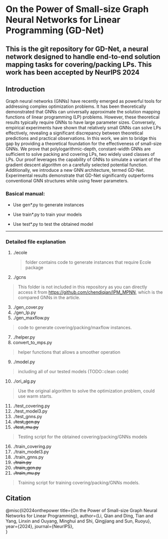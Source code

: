 # On the Power of Small-size Graph Neural Networks for Linear Programming (GD-Net) #

## This is the git repository for GD-Net, a neural network designed to handle end-to-end solution mapping tasks for covering/packing LPs. This work has been accepted by NeurIPS 2024 ##

## Introduction ##
Graph neural networks (GNNs) have recently emerged as powerful tools for addressing complex optimization problems. It has been theoretically demonstrated that GNNs can universally approximate the solution mapping functions of linear programming (LP) problems. However, these theoretical results typically require GNNs to have large parameter sizes. Conversely, empirical experiments have shown that relatively small GNNs can solve LPs effectively, revealing a significant discrepancy between theoretical predictions and practical observations. In this work, we aim to bridge this gap by providing a theoretical foundation for the effectiveness of small-size GNNs. We prove that polylogarithmic-depth, constant-width GNNs are sufficient to solve packing and covering LPs, two widely used classes of LPs. Our proof leverages the capability of GNNs to simulate a variant of the gradient descent algorithm on a carefully selected potential function. Additionally, we introduce a new GNN architecture, termed GD-Net. Experimental results demonstrate that GD-Net significantly outperforms conventional GNN structures while using fewer parameters.

### Basical manual: ###
- Use gen*.py to generate instances

- Use train*.py to train your models

- Use test*.py to test the obtained model

---

### Detailed file explanation ###

1. ./ecole
   > folder contains code to generate instances that require Ecole package
  
2. ./gcns
  > This folder is not included in this repository as you can directly access it from https://github.com/chendiqian/IPM_MPNN, which is the compared GNNs in the article.

3. ./gen_cover.py
4. ./gen_lp.py
6. ./gen_maxflow.py
  > code to generate covering/packing/maxflow instances.

7. ./helper.py
8. convert_to_mps.py
  > helper functions that allows a smoother operation

9. ./model.py
  > including all of our tested models (TODO::clean code)

10. ./ori_alg.py
  > Use the original algorithm to solve the optimization problem, could use warm starts.

11. ./test_covering.py
12. ./test_model3.py
13. ./test_gnns.py
14. <s>./test_gcn.py </s>
14. <s>./test_mu.py </s>
  > Testing script for the obtained covering/packing/GNNs models

16. ./train_covering.py
19. ./train_model3.py
18. ./train_gnns.py
15. <s>./train.py</s>
17. <s>./train_gcn.py</s>
20. <s>./train_mu.py</s>
  > Training script for training covering/packing/GNNs models.

## Citation ##
@misc{li2024onthepower
   title={On the Power of Small-size Graph Neural Networks for Linear Programming},
   author={Li, Qian and Ding, Tian and Yang, Linxin and Ouyang, Minghui and Shi, Qingjiang and Sun, Ruoyu},
   year={2024},
   journal={NeurIPS},   
}
